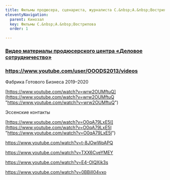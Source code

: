 ```yaml
---
title: Фильмы продюсера, сценариста, журналиста С.&nbsp;А.&nbsp;Вострилова
eleventyNavigation:
  parent: Кинозал
  key: Фильмы С.&nbsp;А.&nbsp;Вострилова
  order: 1

---
```

[<h3><p>Видео материалы продюсерского центра «Деловое сотрудничество»</p></h3>](https://www.youtube.com/user/OOODS2013/videos "https://www.youtube.com/user/OOODS2013/videos")

[<h3>https://www.youtube.com/user/OOODS2013/videos</h3>](https://www.youtube.com/user/OOODS2013/videos "https://www.youtube.com/user/OOODS2013/videos")

<p>Фабрика Готового Бизнеса 2019–2020</p>

[https://www.youtube.com/watch?v=wrw2OUMftuQ](https://www.youtube.com/watch?v=wrw2OUMftuQ "https://www.youtube.com/watch?v=wrw2OUMftuQ")

<p>Эссенские контакты</p>

[https://www.youtube.com/watch?v=O0qA79LxE5I](https://www.youtube.com/watch?v=O0qA79LxE5I "https://www.youtube.com/watch?v=O0qA79LxE5I")

https://www.youtube.com/watch?v=t-8JOwWpAPQ

https://www.youtube.com/watch?v=TXX6CveYMEY

https://www.youtube.com/watch?v=E4-OlQXik3s

https://www.youtube.com/watch?v=0BBiIl04vxo